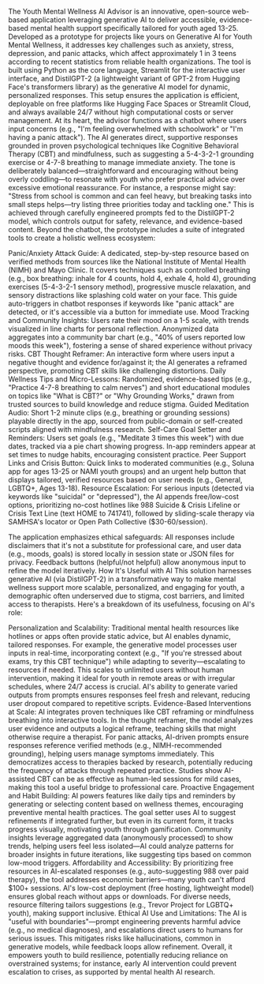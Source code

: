 The Youth Mental Wellness AI Advisor is an innovative, open-source web-based application leveraging generative AI to deliver accessible, evidence-based mental health support specifically tailored for youth aged 13-25. Developed as a prototype for projects like yours on Generative AI for Youth Mental Wellness, it addresses key challenges such as anxiety, stress, depression, and panic attacks, which affect approximately 1 in 3 teens according to recent statistics from reliable health organizations. The tool is built using Python as the core language, Streamlit for the interactive user interface, and DistilGPT-2 (a lightweight variant of GPT-2 from Hugging Face's transformers library) as the generative AI model for dynamic, personalized responses. This setup ensures the application is efficient, deployable on free platforms like Hugging Face Spaces or Streamlit Cloud, and always available 24/7 without high computational costs or server management.
At its heart, the advisor functions as a chatbot where users input concerns (e.g., "I'm feeling overwhelmed with schoolwork" or "I'm having a panic attack"). The AI generates direct, supportive responses grounded in proven psychological techniques like Cognitive Behavioral Therapy (CBT) and mindfulness, such as suggesting a 5-4-3-2-1 grounding exercise or 4-7-8 breathing to manage immediate anxiety. The tone is deliberately balanced—straightforward and encouraging without being overly coddling—to resonate with youth who prefer practical advice over excessive emotional reassurance. For instance, a response might say: "Stress from school is common and can feel heavy, but breaking tasks into small steps helps—try listing three priorities today and tackling one." This is achieved through carefully engineered prompts fed to the DistilGPT-2 model, which controls output for safety, relevance, and evidence-based content.
Beyond the chatbot, the prototype includes a suite of integrated tools to create a holistic wellness ecosystem:

Panic/Anxiety Attack Guide: A dedicated, step-by-step resource based on verified methods from sources like the National Institute of Mental Health (NIMH) and Mayo Clinic. It covers techniques such as controlled breathing (e.g., box breathing: inhale for 4 counts, hold 4, exhale 4, hold 4), grounding exercises (5-4-3-2-1 sensory method), progressive muscle relaxation, and sensory distractions like splashing cold water on your face. This guide auto-triggers in chatbot responses if keywords like "panic attack" are detected, or it's accessible via a button for immediate use.
Mood Tracking and Community Insights: Users rate their mood on a 1-5 scale, with trends visualized in line charts for personal reflection. Anonymized data aggregates into a community bar chart (e.g., "40% of users reported low moods this week"), fostering a sense of shared experience without privacy risks.
CBT Thought Reframer: An interactive form where users input a negative thought and evidence for/against it; the AI generates a reframed perspective, promoting CBT skills like challenging distortions.
Daily Wellness Tips and Micro-Lessons: Randomized, evidence-based tips (e.g., "Practice 4-7-8 breathing to calm nerves") and short educational modules on topics like "What is CBT?" or "Why Grounding Works," drawn from trusted sources to build knowledge and reduce stigma.
Guided Meditation Audio: Short 1-2 minute clips (e.g., breathing or grounding sessions) playable directly in the app, sourced from public-domain or self-created scripts aligned with mindfulness research.
Self-Care Goal Setter and Reminders: Users set goals (e.g., "Meditate 3 times this week") with due dates, tracked via a pie chart showing progress. In-app reminders appear at set times to nudge habits, encouraging consistent practice.
Peer Support Links and Crisis Button: Quick links to moderated communities (e.g., Soluna app for ages 13-25 or NAMI youth groups) and an urgent help button that displays tailored, verified resources based on user needs (e.g., General, LGBTQ+, Ages 13-18).
Resource Escalation: For serious inputs (detected via keywords like "suicidal" or "depressed"), the AI appends free/low-cost options, prioritizing no-cost hotlines like 988 Suicide & Crisis Lifeline or Crisis Text Line (text HOME to 741741), followed by sliding-scale therapy via SAMHSA's locator or Open Path Collective ($30-60/session).

The application emphasizes ethical safeguards: All responses include disclaimers that it's not a substitute for professional care, and user data (e.g., moods, goals) is stored locally in session state or JSON files for privacy. Feedback buttons (helpful/not helpful) allow anonymous input to refine the model iteratively.
How It's Useful with AI
This solution harnesses generative AI (via DistilGPT-2) in a transformative way to make mental wellness support more scalable, personalized, and engaging for youth, a demographic often underserved due to stigma, cost barriers, and limited access to therapists. Here's a breakdown of its usefulness, focusing on AI's role:

Personalization and Scalability: Traditional mental health resources like hotlines or apps often provide static advice, but AI enables dynamic, tailored responses. For example, the generative model processes user inputs in real-time, incorporating context (e.g., "If you're stressed about exams, try this CBT technique") while adapting to severity—escalating to resources if needed. This scales to unlimited users without human intervention, making it ideal for youth in remote areas or with irregular schedules, where 24/7 access is crucial. AI's ability to generate varied outputs from prompts ensures responses feel fresh and relevant, reducing user dropout compared to repetitive scripts.
Evidence-Based Interventions at Scale: AI integrates proven techniques like CBT reframing or mindfulness breathing into interactive tools. In the thought reframer, the model analyzes user evidence and outputs a logical reframe, teaching skills that might otherwise require a therapist. For panic attacks, AI-driven prompts ensure responses reference verified methods (e.g., NIMH-recommended grounding), helping users manage symptoms immediately. This democratizes access to therapies backed by research, potentially reducing the frequency of attacks through repeated practice. Studies show AI-assisted CBT can be as effective as human-led sessions for mild cases, making this tool a useful bridge to professional care.
Proactive Engagement and Habit Building: AI powers features like daily tips and reminders by generating or selecting content based on wellness themes, encouraging preventive mental health practices. The goal setter uses AI to suggest refinements if integrated further, but even in its current form, it tracks progress visually, motivating youth through gamification. Community insights leverage aggregated data (anonymously processed) to show trends, helping users feel less isolated—AI could analyze patterns for broader insights in future iterations, like suggesting tips based on common low-mood triggers.
Affordability and Accessibility: By prioritizing free resources in AI-escalated responses (e.g., auto-suggesting 988 over paid therapy), the tool addresses economic barriers—many youth can't afford $100+ sessions. AI's low-cost deployment (free hosting, lightweight model) ensures global reach without apps or downloads. For diverse needs, resource filtering tailors suggestions (e.g., Trevor Project for LGBTQ+ youth), making support inclusive.
Ethical AI Use and Limitations: The AI is "useful with boundaries"—prompt engineering prevents harmful advice (e.g., no medical diagnoses), and escalations direct users to humans for serious issues. This mitigates risks like hallucinations, common in generative models, while feedback loops allow refinement. Overall, it empowers youth to build resilience, potentially reducing reliance on overstrained systems; for instance, early AI intervention could prevent escalation to crises, as supported by mental health AI research.

